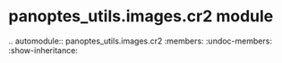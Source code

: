 panoptes\_utils.images.cr2 module
=================================

.. automodule:: panoptes_utils.images.cr2
    :members:
    :undoc-members:
    :show-inheritance:
